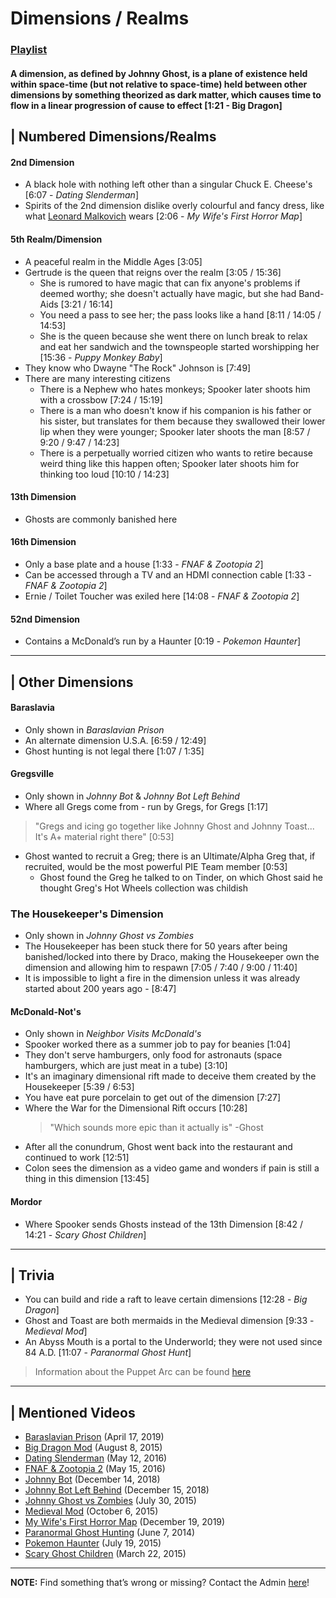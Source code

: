 # Dimensions / Realms  
### [Playlist](https://www.youtube.com/playlist?list=PLwljWXtmIKiQ6dsoaLZzYI3D9_3DXtC_B)
#### A dimension, as defined by Johnny Ghost, is a plane of existence held within space-time (but not relative to space-time) held between other dimensions by something theorized as dark matter, which causes time to flow in a linear progression of cause to effect \[1:21 - Big Dragon]


## | Numbered Dimensions/Realms
#### **2nd Dimension**
- A black hole with nothing left other than a singular Chuck E. Cheese's \[6:07 - *Dating Slenderman*]
- Spirits of the 2nd dimension dislike overly colourful and fancy dress, like what [Leonard Malkovich](../5.Characters/One-Use_Uncommon.md) wears \[2:06 - *My Wife's First Horror Map*]
#### **5th Realm/Dimension**
- A peaceful realm in the Middle Ages \[3:05]
- Gertrude is the queen that reigns over the realm \[3:05 / 15:36]
  - She is rumored to have magic that can fix anyone's problems if deemed worthy; she doesn't actually have magic, but she had Band-Aids \[3:21 / 16:14]
  - You need a pass to see her; the pass looks like a hand \[8:11 / 14:05 / 14:53]
  - She is the queen because she went there on lunch break to relax and eat her sandwich and the townspeople started worshipping her \[15:36 - *Puppy Monkey Baby*]
- They know who Dwayne "The Rock" Johnson is \[7:49]
- There are many interesting citizens
  - There is a Nephew who hates monkeys; Spooker later shoots him with a crossbow \[7:24 / 15:19]
  - There is a man who doesn't know if his companion is his father or his sister, but translates for them because they swallowed their lower lip when they were younger; Spooker later shoots the man \[8:57 / 9:20 / 9:47 / 14:23]
  - There is a perpetually worried citizen who wants to retire because weird thing like this happen often; Spooker later shoots him for thinking too loud \[10:10 / 14:23]
#### **13th Dimension**
-  Ghosts are commonly banished here
#### **16th Dimension**
- Only a base plate and a house \[1:33 - *FNAF & Zootopia 2*]
- Can be accessed through a TV and an HDMI connection cable \[1:33 - *FNAF & Zootopia 2*]
- Ernie / Toilet Toucher was exiled here \[14:08 - *FNAF & Zootopia 2*]
#### **52nd Dimension**
- Contains a McDonald’s run by a Haunter \[0:19 - *Pokemon Haunter*]

----

## | Other Dimensions  
#### **Baraslavia**
- Only shown in *Baraslavian Prison*
- An alternate dimension U.S.A. \[6:59 / 12:49]
- Ghost hunting is not legal there \[1:07 / 1:35]
#### **Gregsville**
- Only shown in *Johnny Bot* & *Johnny Bot Left Behind*
- Where all Gregs come from - run by Gregs, for Gregs \[1:17]
> "Gregs and icing go together like Johnny Ghost and Johnny Toast... It's A+ material right there" \[0:53]
- Ghost wanted to recruit a Greg; there is an Ultimate/Alpha Greg that, if recruited, would be the most powerful PIE Team member \[0:53]
  - Ghost found the Greg he talked to on Tinder, on which Ghost said he thought Greg's Hot Wheels collection was childish
### The Housekeeper's Dimension
- Only shown in *Johnny Ghost vs Zombies*
- The Housekeeper has been stuck there for 50 years after being banished/locked into there by Draco, making the Housekeeper own the dimension and allowing him to respawn \[7:05 / 7:40 / 9:00 / 11:40]
- It is impossible to light a fire in the dimension unless it was already started about 200 years ago - \[8:47]
#### **McDonald-Not's**
- Only shown in *Neighbor Visits McDonald's*
- Spooker worked there as a summer job to pay for beanies \[1:04]
- They don't serve hamburgers, only food for astronauts \(space hamburgers, which are just meat in a tube) \[3:10]
- It's an imaginary dimensional rift made to deceive them created by the Housekeeper \[5:39 / 6:53]
- You have eat pure porcelain to get out of the dimension \[7:27]
- Where the War for the Dimensional Rift occurs \[10:28]
  > "Which sounds more epic than it actually is" -Ghost
- After all the conundrum, Ghost went back into the restaurant and continued to work \[12:51]
- Colon sees the dimension as a video game and wonders if pain is still a thing in this dimension \[13:45]
#### **Mordor**
- Where Spooker sends Ghosts instead of the 13th Dimension [8:42 / 14:21 - *Scary Ghost Children*]

----

## | Trivia
- You can build and ride a raft to leave certain dimensions \[12:28 - *Big Dragon*]
- Ghost and Toast are both mermaids in the Medieval dimension \[9:33 - *Medieval Mod*]
- An Abyss Mouth is a portal to the Underworld; they were not used since 84 A.D. \[11:07 - *Paranormal Ghost Hunt*]

> Information about the Puppet Arc can be found [here](../chapter_4.md)

----

## | Mentioned Videos
- [Baraslavian Prison](https://youtu.be/acQ_AEIHW-M) \(April 17, 2019)
- [Big Dragon Mod](https://youtu.be/nkWX5eoDSEk) \(August 8, 2015)
- [Dating Slenderman](https://youtu.be/iKCA4r6euXM) \(May 12, 2016)
- [FNAF & Zootopia 2](https://youtu.be/QIj9VgYm2Og) \(May 15, 2016)
- [Johnny Bot](https://youtu.be/I_8FpxwKSNo) \(December 14, 2018)
- [Johnny Bot Left Behind](https://youtu.be/B8utDaG1fsE) \(December 15, 2018)
- [Johnny Ghost vs Zombies](https://youtu.be/ZZi4QOcKkno) \(July 30, 2015)
- [Medieval Mod](https://youtu.be/C9Gvs-3MxNY) \(October 6, 2015)
- [My Wife's First Horror Map](https://youtu.be/g46Bkr77ZOY) \(December 19, 2019)
- [Paranormal Ghost Hunting](https://youtu.be/VEq4ggHacoU) \(June 7, 2014)
- [Pokemon Haunter](https://youtu.be/FRtza_a-3Ks) \(July 19, 2015)
- [Scary Ghost Children](https://youtu.be/mUAbzwh5m6U) \(March 22, 2015)

----

**NOTE:** Find something that’s wrong or missing? Contact the Admin [here](../chapter_2.md)!